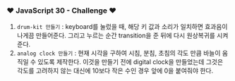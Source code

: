### ❤ JavaScript 30 - Challenge ❤
1. ```drum-kit 만들기``` : keyboard를 눌렀을 때, 해당 키 값과 소리가 일치하면 효과음이 나게끔 만들어준다. 그리고 누르는 순간 transition을 준 뒤에 다시 원상복귀를 시켜준다.
2. ```analog clock 만들기``` : 현재 시각을 구하여 시침, 분침, 초침의 각도 만큼 바늘이 움직일 수 있도록 제작한다. 이것을 만들기 전에 digital clock을 만들었는데 그것은 각도를 고려하지 않는 대신에 10보다 작은 수인 경우 앞에 0을 붙여줘야 한다.
